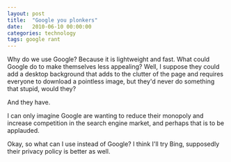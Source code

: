 ```yaml
---
layout: post
title:  "Google you plonkers"
date:   2010-06-10 00:00:00
categories: technology
tags: google rant
---
```


Why do we use Google?  Because it is lightweight and fast.  What could Google do to make themselves less appealing?  Well, I suppose they could add a desktop background that adds to the clutter of the page and requires everyone to download a pointless image, but they'd never do something that stupid, would they?

And they have.

I can only imagine Google are wanting to reduce their monopoly and increase competition in the search engine market, and perhaps that is to be applauded.

Okay, so what can I use instead of Google?  I think I'll try Bing, supposedly their privacy policy is better as well.

